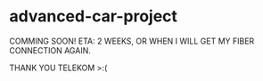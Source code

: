 # advanced-car-project

COMMING SOON!
ETA: 2 WEEKS, OR WHEN I WILL GET MY FIBER CONNECTION AGAIN.

THANK YOU TELEKOM >:(
